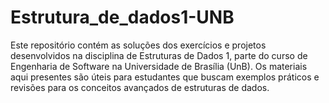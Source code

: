 # Estrutura_de_dados1-UNB

Este repositório contém as soluções dos exercícios e projetos desenvolvidos na disciplina de Estruturas de Dados 1, parte do curso de Engenharia de Software na Universidade de Brasília (UnB). Os materiais aqui presentes são úteis para estudantes que buscam exemplos práticos e revisões para os conceitos avançados de estruturas de dados.

